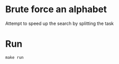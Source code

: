 # Brute force an alphabet

Attempt to speed up the search by splitting the task

# Run

```
make run
```
